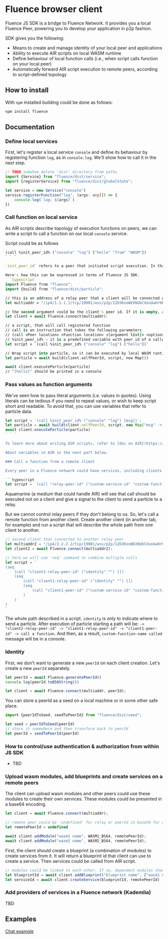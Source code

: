 # Fluence browser client
Fluence JS SDK is a bridge to Fluence Network. It provides you a local Fluence Peer, powering you to develop your application in p2p fashion. 

SDK gives you the following: 
- Means to create and manage identity of your local peer and applications
- Ability to execute AIR scripts on local WASM runtime
- Define behaviour of local function calls (i.e., when script calls function on your local peer)
- Automatically forward AIR script execution to remote peers, according to script-defined topology

## How to install

With `npm` installed building could be done as follows:

```bash
npm install fluence
```

## Documentation

### Define local services
First, let's register a local service `console` and define its behaviour by registering function `log`, as in `console.log`. We'll show how to call it in the next step.

```typescript
// TODO somehow delete 'dist' directory from paths
import {Service} from "fluence/dist/service";
import {registerService} from "fluence/dist/globalState";

let service = new Service("console")
service.registerFunction("log", (args: any[]) => {
    console.log(`log: ${args}`)
})
```

### Call function on local service

As AIR scripts describe topology of execution functions on peers, we can write a script to call a function on our local `console` service.

Script could be as follows
```clojure
(call %init_peer_id% ("console" "log") ["hello" "from" "WASM"])
` ` `

`init_peer_id` refers to a peer that initiated script execution. In that case it is us, so call of `console.log` will call previously defined function `call` on service `console`.

Here's how this can be expressed in terms of Fluence JS SDK.
```typescript
import Fluence from "fluence";
import {build} from "fluence/dist/particle";

// this is an address of a relay peer that a client will be connected with
let multiaddr = "/ip4/1.1.1.1/tcp/19001/wss/p2p/12D3KooWEXNUbCXooUwHrHBbrmjsrpHXoEphPwbjQXEGyzbqKnE9"

// the second argument could be the client's peer id. If it is empty, a new peer id will be generated
let client = await Fluence.connect(multiaddr);

// a script, that will call registered function
// call is an instruction that takes the following parameters
// (call <Peer location> <Function location> <[argument list]> <optional output>)
// %init_peer_id% - it is a predefined variable with peer id of a caller 
let script = `(call %init_peer_id% ("console" "log") ["hello"])`

// Wrap script into particle, so it can be executed by local WASM runtime
let particle = await build(client.selfPeerId, script, new Map())

await client.executeParticle(particle)
// "[hello]" should be printed in a console
```

### Pass values as function arguments
We've seen how to pass literal arguments (i.e. values in quotes). Using literals can be tedious if you need to repeat values, or wish to keep script short and readable. To avoid that, you can use variables that refer to particle data.

```typescript
let script = `(call %init_peer_id% ("console" "log") [msg])`;
let particle = await build(client.selfPeerId, script, new Map("msg" -> "hello"));
await client.executeParticle(particle)
` ` `

To learn more about writing AIR scripts, refer to [doc on AIR](https://fluence-labs.readme.io/docs/air-choreography-scripts).

About variables in AIR in the next part below.

### Call a function from a remote client

Every peer in a Fluence network could have services, including clients and relay peers. Let's call a function that is registered on a relay that a client connected to. To do this, you just need to change the script.

```typescript
let script = `(call "relay-peer-id" ("custom-service-id" "custom-function-name") [])`
```

Aquamarine (a medium that could handle AIR) will see that call should be executed not on a client and give a signal to the client to send a particle to a relay.

But we cannot control relay peers if they don't belong to us. So, let's call a remote function from another client. Create another client (in another tab, for example) and run a script that will describe the whole path from one client to another.

```typescript
// second client that connected to another relay peer
let multiaddr2 = "/ip4/2.2.2.2/tcp/19001/wss/p2p/12D3KooWEXNUbCXooUwHrHBbrmjsrpHXoEphPwbjQXEGyzbqKnE9"
let client2 = await Fluence.connect(multiaddr2);

// here we will use 'seq' command to combine multiple calls
let script = `
(seq
    (call "client2-relay-peer-id" ("identity" "") [])
    (seq
        (call "client1-relay-peer-id" ("identity" "") [])  
        (seq
            (call "client1-peer-id" ("custom-service-id" "custom-function-name") [])
        )
    )
)
`
```

The whole path described in a script. `identity` is only to indicate where to send a particle. 
After execution of particle starting a path will be: `-> "client2-relay-peer-id" -> "client1-relay-peer-id" -> "client1-peer-id" -> call a function`. And then, as a result, `custom-function-name called` message will be in a console. 

### Identity

First, we don't want to generate a new `peerId` on each client creation. Let's create a new `peerId` separately.

```typescript
let peerId = await Fluence.generatePeerId()
console.log(peerId.toB58String())

let client = await Fluence.connect(multiaddr, peerId);
``` 

You can store a peerId as a seed on a local machine or in some other safe place.
```typescript
import {peerIdToSeed, seedToPeerId} from "fluence/dist/seed";

let seed = peerIdToSeed(peerId)
// store it somewhere and then transform back to peerId
let peerId = seedToPeerId(peerId)
```

### How to control/use authentication & authorization from within JS SDK
- TBD

### Upload wasm modules, add blueprints and create services on a remote peers   
The client can upload wasm modules and other peers could use these modules to create their own services. These modules could be presented in a base64 encoding.
```typescript
let client = await Fluence.connect(multiaddr);

// remote peer could be 'undefined' for relay or peerId in base58 for other remote peers in Fluence network
let remotePeerId = undefined

await client.addModule("wasm1 name", WASM1_BS64, remotePeerId);
await client.addModule("wasm2 name", WASM2_BS64, remotePeerId);
```

First, the client should create a blueprint (a combination of modules) to create services from it. It will return a blueprint id that client can use to create a service. Then services could be called from AIR script.

```typescript
// modules could be linked to each other. If so, dependent modules should be specified after dependencies.
let blueprintId = await client.addBlueprint("blueprint name", ["wasm1 name", "wasm2 name"], remotePeerId)
let serviceId = await client.createService(blueprintId, remotePeerId)
```

### Add providers of services in a Fluence network (Kademlia)
TBD

## Examples 
 
[Chat example](https://github.com/fluencelabs/aqua-demo/tree/master/demo)
